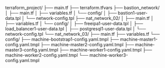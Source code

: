 terraform_project/
├── main.tf
├── terraform.tfvars
├── bastion_network/
│   ├── main.tf
│   ├── variables.tf
│   └── config/
│       ├── bastion1-user-data.tpl
│       └── network-config.tpl
├── nat_network_02/
│   ├── main.tf
│   ├── variables.tf
│   └── config/
│       ├── freeipa1-user-data.tpl
│       ├── load_balancer1-user-data.tpl
│       ├── postgresql1-user-data.tpl
│       └── network-config.tpl
└── nat_network_03/
    ├── main.tf
    ├── variables.tf
    └── config/
        ├── machine-bootstrap1-config.yaml.tmpl
        ├── machine-master1-config.yaml.tmpl
        ├── machine-master2-config.yaml.tmpl
        ├── machine-master3-config.yaml.tmpl
        ├── machine-worker1-config.yaml.tmpl
        ├── machine-worker2-config.yaml.tmpl
        └── machine-worker3-config.yaml.tmpl
